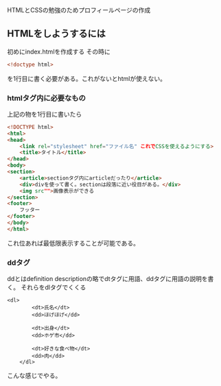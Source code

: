 HTMLとCSSの勉強のためプロフィールページの作成

## HTMLをしようするには
初めにindex.htmlを作成する
その時に

```html
<!doctype html>
```
を1行目に書く必要がある。これがないとhtmlが使えない。

### htmlタグ内に必要なもの
上記の物を1行目に書いたら

```html
<!DOCTYPE html>
<html>
<head>
    <link rel="stylesheet" href="ファイル名" これでCSSを使えるようにする>
    <title>タイトル</title>
</head>
<body>
<section>
    <article>sectionタグ内にarticleだったり</article>
    <div>divを使って書く。sectionは段落に近い役目がある。</div>
    <img src"">画像表示ができる
</section>
<footer>
    フッター
</footer>
</body>
</html>
```

これ位あれば最低限表示することが可能である。 

### ddタグ

ddとはdefinition descriptionの略でdtタグに用語、ddタグに用語の説明を書く。
それらをdlタグでくくる

```
<dl>
        <dt>氏名</dt>
        <dd>ほげほげ</dd>

        <dt>出身</dt>
        <dd>ホゲ市</dd>

        <dt>好きな食べ物</dt>
        <dd>肉</dd>
    </dl>
```

こんな感じでやる。
